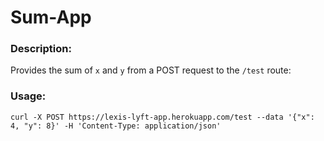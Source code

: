 # Sum-App

### Description:

Provides the sum of `x` and `y` from a POST request to the `/test` route:

### Usage:
`curl -X POST https://lexis-lyft-app.herokuapp.com/test --data '{"x": 4, "y": 8}' -H 'Content-Type: application/json'`
